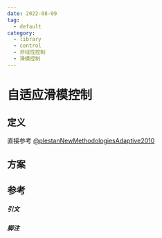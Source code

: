 ```yaml
---
date: 2022-08-09
tag:
  - default
category:
  - library
  - control
  - 非线性控制
  - 滑模控制
---
```


# 自适应滑模控制

## 定义

直接参考
[@plestanNewMethodologiesAdaptive2010](./../../../paper/@plestanNewMethodologiesAdaptive2010.md)

## 方案

## 参考

##### 引文
##### 脚注
